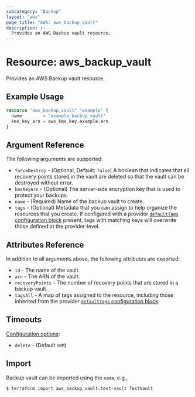 ```yaml
---
subcategory: "Backup"
layout: "aws"
page_title: "AWS: aws_backup_vault"
description: |-
  Provides an AWS Backup vault resource.
---
```


# Resource: aws_backup_vault

Provides an AWS Backup vault resource.

## Example Usage

```terraform
resource "aws_backup_vault" "example" {
  name        = "example_backup_vault"
  kms_key_arn = aws_kms_key.example.arn
}
```

## Argument Reference

The following arguments are supported:

* `forceDestroy` - (Optional, Default: `false`) A boolean that indicates that all recovery points stored in the vault are deleted so that the vault can be destroyed without error.
* `kmsKeyArn` - (Optional) The server-side encryption key that is used to protect your backups.
* `name` - (Required) Name of the backup vault to create.
* `tags` - (Optional) Metadata that you can assign to help organize the resources that you create. If configured with a provider [`defaultTags` configuration block](https://registry.terraform.io/providers/hashicorp/aws/latest/docs#default_tags-configuration-block) present, tags with matching keys will overwrite those defined at the provider-level.

## Attributes Reference

In addition to all arguments above, the following attributes are exported:

* `id` - The name of the vault.
* `arn` - The ARN of the vault.
* `recoveryPoints` - The number of recovery points that are stored in a backup vault.
* `tagsAll` - A map of tags assigned to the resource, including those inherited from the provider [`defaultTags` configuration block](https://registry.terraform.io/providers/hashicorp/aws/latest/docs#default_tags-configuration-block).

## Timeouts

[Configuration options](https://developer.hashicorp.com/terraform/language/resources/syntax#operation-timeouts):

- `delete` - (Default `10M`)

## Import

Backup vault can be imported using the `name`, e.g.,

```
$ terraform import aws_backup_vault.test-vault TestVault
```

<!-- cache-key: cdktf-0.17.0-pre.15 input-9d09c329ac118420b549aff5bc8bde2408e1327436292223333be6065eceb9c6 -->
